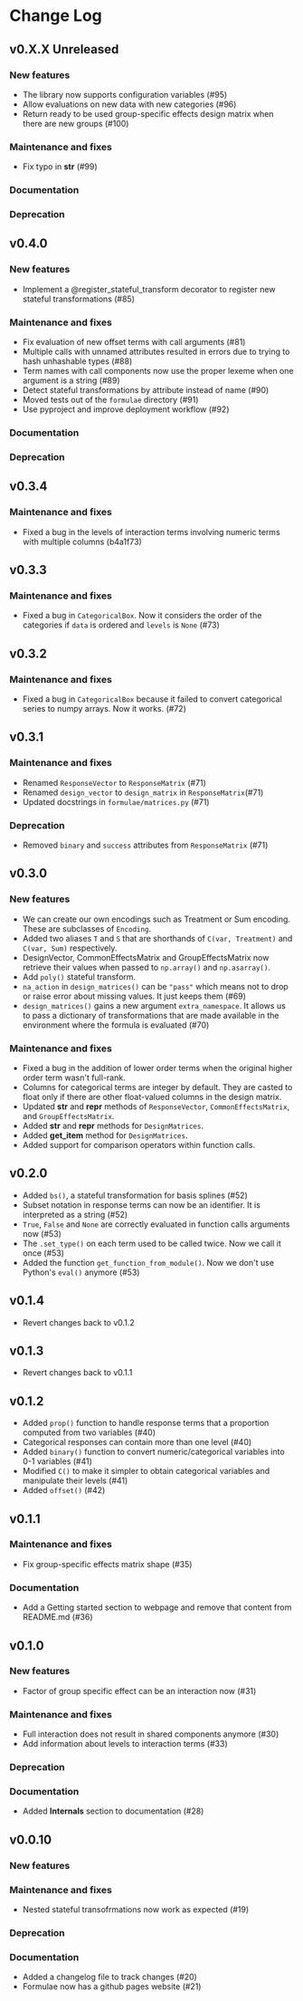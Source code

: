 # Change Log

## v0.X.X Unreleased

### New features

- The library now supports configuration variables (#95)
- Allow evaluations on new data with new categories (#96)
- Return ready to be used group-specific effects design matrix when there are new groups (#100)

### Maintenance and fixes

- Fix typo in __str__ (#99)

### Documentation

### Deprecation

## v0.4.0

### New features

- Implement a @register_stateful_transform decorator to register new stateful transformations (#85)

### Maintenance and fixes

- Fix evaluation of new offset terms with call arguments (#81)
- Multiple calls with unnamed attributes resulted in errors due to trying to hash unhashable types (#88)
- Term names with call components now use the proper lexeme when one argument is a string (#89)
- Detect stateful transformations by attribute instead of name (#90)
- Moved tests out of the `formulae` directory (#91)
- Use pyproject and improve deployment workflow (#92)

### Documentation

### Deprecation

## v0.3.4

### Maintenance and fixes

- Fixed a bug in the levels of interaction terms involving numeric terms with multiple columns (b4a1f73)

## v0.3.3

### Maintenance and fixes

- Fixed a bug in `CategoricalBox`. Now it considers the order of the categories if `data` is ordered and `levels` is `None` (#73)

## v0.3.2

### Maintenance and fixes

- Fixed a bug in `CategoricalBox` because it failed to convert categorical series to numpy arrays. Now it works. (#72)

## v0.3.1

### Maintenance and fixes

- Renamed `ResponseVector` to `ResponseMatrix` (#71)
- Renamed `design_vector` to `design_matrix` in `ResponseMatrix`(#71)
- Updated docstrings in `formulae/matrices.py` (#71)

### Deprecation

- Removed `binary` and `success` attributes from `ResponseMatrix` (#71)

## v0.3.0

### New features

- We can create our own encodings such as Treatment or Sum encoding. These are subclasses of `Encoding`.
- Added two aliases `T` and `S` that are shorthands of `C(var, Treatment)` and `C(var, Sum)` respectively.
- DesignVector, CommonEffectsMatrix and GroupEffectsMatrix now retrieve their values when passed to `np.array()` and `np.asarray()`.
- Add `poly()` stateful transform.
- `na_action` in `design_matrices()` can be `"pass"` which means not to drop or raise error about missing values. It just keeps them (#69)
- `design_matrices()` gains a new argument `extra_namespace`. It allows us to pass a dictionary of transformations that are made available in the environment where the formula is evaluated (#70)

### Maintenance and fixes

- Fixed a bug in the addition of lower order terms when the original higher order term wasn't full-rank.
- Columns for categorical terms are integer by default. They are casted to float only if there are other float-valued columns in the design matrix.
- Updated __str__ and __repr__ methods of `ResponseVector`, `CommonEffectsMatrix`, and `GroupEffectsMatrix`.
- Added __str__ and __repr__ methods for `DesignMatrices`.
- Added __get_item__ method for `DesignMatrices`.
- Added support for comparison operators within function calls.

## v0.2.0

- Added `bs()`, a stateful transformation for basis splines (#52)
- Subset notation in response terms can now be an identifier. It is interpreted as a string (#52)
- `True`, `False` and `None` are correctly evaluated in function calls arguments now (#53)
- The `.set_type()` on each term used to be called twice. Now we call it once (#53)
- Added the function `get_function_from_module()`. Now we don't use Python's `eval()` anymore (#53)

## v0.1.4

- Revert changes back to v0.1.2

## v0.1.3

- Revert changes back to v0.1.1

## v0.1.2

- Added `prop()` function to handle response terms that a proportion computed from two variables (#40)
- Categorical responses can contain more than one level (#40)
- Added `binary()` function to convert numeric/categorical variables into 0-1 variables (#41)
- Modified `C()` to make it simpler to obtain categorical variables and manipulate their levels (#41)
- Added `offset()` (#42)

## v0.1.1

### Maintenance and fixes

- Fix group-specific effects matrix shape (#35)

### Documentation

- Add a Getting started section to webpage and remove that content from README.md (#36)

## v0.1.0

### New features

- Factor of group specific effect can be an interaction now (#31)

### Maintenance and fixes

- Full interaction does not result in shared components anymore (#30)
- Add information about levels to interaction terms (#33)

### Deprecation

### Documentation

- Added **Internals** section to documentation (#28)

## v0.0.10

### New features

### Maintenance and fixes

- Nested stateful transofrmations now work as expected (#19)

### Deprecation

### Documentation

- Added a changelog file to track changes (#20)
- Formulae now has a github pages website (#21)
